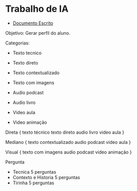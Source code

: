 # Trabalho de IA

- [Documento Escrito](https://docs.google.com/document/d/12bAPfYI_4cSh6Y3AWxf5jqFf4pqxHUPLNqC2KIUph-s/edit?usp=sharing)


Objetivo: Gerar perfil do aluno.

Categorias:

- Texto tecnico
- Texto direto
- Texto contextualizado
- Texto com imagens

- Audio podcast
- Audio livro

- Video aula
- Video animação

 Direta {
  texto técnico
  texto direto
  audio livro
  video aula
} 

 Mediano {
  texto contextualizado
  audio podcast
  video aula
}

 Visual {
  texto com imagens
  audio podcast
  video animação
}

Pergunta 
- Tecnica 5 perguntas
- Contexto e Historia 5 perguntas
- Tirinha 5 perguntas

